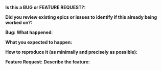 <!-- This form is for bug reports and feature requests ONLY! 

If you're looking for help check [Stack Overflow](https://stackoverflow.com/questions/tagged/istio) or Slack.
-->

**Is this a BUG or FEATURE REQUEST?:**

**Did you review existing epics or issues to identify if this already being worked on?:**

**Bug:**
**What happened**:

**What you expected to happen:**

**How to reproduce it (as minimally and precisely as possible):**

**Feature Request:**
**Describe the feature:**
